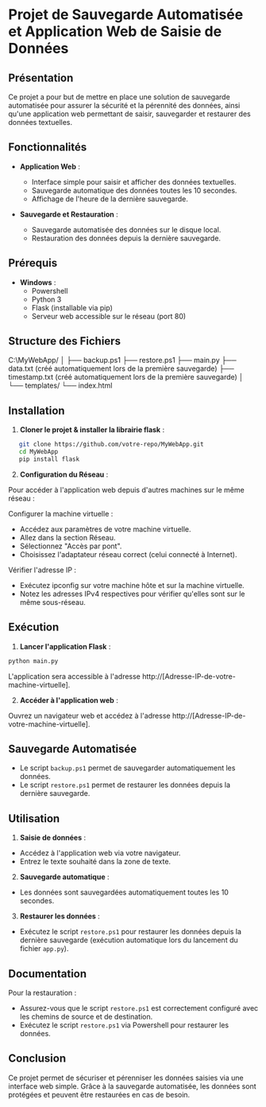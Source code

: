 # Projet de Sauvegarde Automatisée et Application Web de Saisie de Données

## Présentation

Ce projet a pour but de mettre en place une solution de sauvegarde automatisée pour assurer la sécurité et la pérennité des données, ainsi qu'une application web permettant de saisir, sauvegarder et restaurer des données textuelles. 

## Fonctionnalités

- **Application Web** :
  - Interface simple pour saisir et afficher des données textuelles.
  - Sauvegarde automatique des données toutes les 10 secondes.
  - Affichage de l'heure de la dernière sauvegarde.

- **Sauvegarde et Restauration** :
  - Sauvegarde automatisée des données sur le disque local.
  - Restauration des données depuis la dernière sauvegarde.

## Prérequis

- **Windows** :
  - Powershell
  - Python 3
  - Flask (installable via pip)
  - Serveur web accessible sur le réseau (port 80)
  
## Structure des Fichiers

C:\MyWebApp/
│
├── backup.ps1
├── restore.ps1
├── main.py
├── data.txt (créé automatiquement lors de la première sauvegarde)
├── timestamp.txt (créé automatiquement lors de la première sauvegarde)
│
└── templates/
└── index.html


## Installation

1. **Cloner le projet & installer la librairie flask** :

```bash
   git clone https://github.com/votre-repo/MyWebApp.git
   cd MyWebApp
   pip install flask
```

2. **Configuration du Réseau** :

Pour accéder à l'application web depuis d'autres machines sur le même réseau :

Configurer la machine virtuelle :

- Accédez aux paramètres de votre machine virtuelle.
- Allez dans la section Réseau.
- Sélectionnez "Accès par pont".
- Choisissez l'adaptateur réseau correct (celui connecté à Internet).

Vérifier l'adresse IP :

- Exécutez ipconfig sur votre machine hôte et sur la machine virtuelle.
- Notez les adresses IPv4 respectives pour vérifier qu'elles sont sur le même sous-réseau.


## Exécution

1. **Lancer l'application Flask** :

```bash
python main.py
```
L'application sera accessible à l'adresse http://[Adresse-IP-de-votre-machine-virtuelle].

2. **Accéder à l'application web** :

Ouvrez un navigateur web et accédez à l'adresse http://[Adresse-IP-de-votre-machine-virtuelle].


## Sauvegarde Automatisée

- Le script `backup.ps1` permet de sauvegarder automatiquement les données.
- Le script `restore.ps1` permet de restaurer les données depuis la dernière sauvegarde.


## Utilisation

1. **Saisie de données** :

- Accédez à l'application web via votre navigateur.
- Entrez le texte souhaité dans la zone de texte.

2. **Sauvegarde automatique** :

- Les données sont sauvegardées automatiquement toutes les 10 secondes.

3. **Restaurer les données** :

- Exécutez le script `restore.ps1` pour restaurer les données depuis la dernière sauvegarde (exécution automatique lors du lancement du fichier `app.py`).


## Documentation

Pour la restauration :

- Assurez-vous que le script `restore.ps1` est correctement configuré avec les chemins de source et de destination.
- Exécutez le script `restore.ps1` via Powershell pour restaurer les données.


## Conclusion

Ce projet permet de sécuriser et pérenniser les données saisies via une interface web simple. Grâce à la sauvegarde automatisée, les données sont protégées et peuvent être restaurées en cas de besoin.
